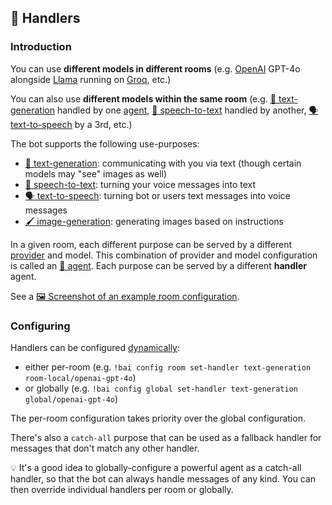 ## 🤝 Handlers

### Introduction

You can use **different models in different rooms** (e.g. [OpenAI](../providers.md#openai) GPT-4o alongside [Llama](https://en.wikipedia.org/wiki/Llama_(language_model)) running on [Groq](../providers.md#groq), etc.)

You can also use **different models within the same room** (e.g. [💬 text-generation](#-text-generation) handled by one [agent](./agents.md), [🦻 speech-to-text](#-speech-to-text) handled by another, [🗣️ text-to-speech](#️-text-to-speech) by a 3rd, etc.)

The bot supports the following use-purposes:

- [💬 text-generation](../features.md#-text-generation): communicating with you via text (though certain models may "see" images as well)
- [🦻 speech-to-text](../features.md#-speech-to-text): turning your voice messages into text
- [🗣️ text-to-speech](../features.md#️-text-to-speech): turning bot or users text messages into voice messages
- [🖌️ image-generation](../features.md#image-generation): generating images based on instructions

In a given room, each different purpose can be served by a different [provider](../providers.md) and model. This combination of provider and model configuration is called an [🤖 agent](../agents.md). Each purpose can be served by a different **handler** agent.

See a [🖼️ Screenshot of an example room configuration](./screenshots/config-status-handlers.webp).


### Configuring

Handlers can be configured [dynamically](./README.md#dynamic-configuration):

- either per-room (e.g. `!bai config room set-handler text-generation room-local/openai-gpt-4o`)
- or globally (e.g. `!bai config global set-handler text-generation global/openai-gpt-4o`)

The per-room configuration takes priority over the global configuration.

There's also a `catch-all` purpose that can be used as a fallback handler for messages that don't match any other handler.

💡 It's a good idea to globally-configure a powerful agent as a catch-all handler, so that the bot can always handle messages of any kind. You can then override individual handlers per room or globally.
